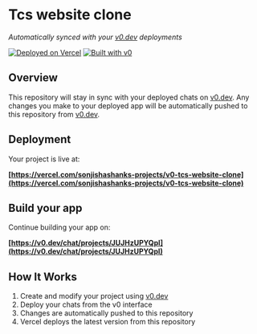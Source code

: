 # Tcs website clone

*Automatically synced with your [v0.dev](https://v0.dev) deployments*

[![Deployed on Vercel](https://img.shields.io/badge/Deployed%20on-Vercel-black?style=for-the-badge&logo=vercel)](https://vercel.com/sonjishashanks-projects/v0-tcs-website-clone)
[![Built with v0](https://img.shields.io/badge/Built%20with-v0.dev-black?style=for-the-badge)](https://v0.dev/chat/projects/JUJHzUPYQpI)

## Overview

This repository will stay in sync with your deployed chats on [v0.dev](https://v0.dev).
Any changes you make to your deployed app will be automatically pushed to this repository from [v0.dev](https://v0.dev).

## Deployment

Your project is live at:

**[https://vercel.com/sonjishashanks-projects/v0-tcs-website-clone](https://vercel.com/sonjishashanks-projects/v0-tcs-website-clone)**

## Build your app

Continue building your app on:

**[https://v0.dev/chat/projects/JUJHzUPYQpI](https://v0.dev/chat/projects/JUJHzUPYQpI)**

## How It Works

1. Create and modify your project using [v0.dev](https://v0.dev)
2. Deploy your chats from the v0 interface
3. Changes are automatically pushed to this repository
4. Vercel deploys the latest version from this repository